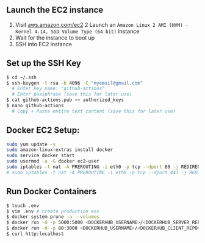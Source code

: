 ## Launch the EC2 instance

1.  Visit [aws.amazon.com/ec2](https://aws.amazon.com/ec2/)
    2 Launch an `Amazon Linux 2 AMI (HVM) - Kernel 4.14, SSD Volume Type (64 bit)` instance
2.  Wait for the instance to boot up
3.  SSH into EC2 instance

## Set up the SSH Key

```sh
$ cd ~/.ssh
$ ssh-keygen -t rsa -b 4096 -C "myemail@gmail.com"
  # Enter key name: "github-actions"
  # Enter passphrase (save this for later use)
$ cat github-actions.pub >> authorized_keys
$ nano github-actions
  # Copy + Paste entire text content (save this for later use)
```

## Docker EC2 Setup:

```sh
sudo yum update -y
sudo amazon-linux-extras install docker
sudo service docker start
sudo usermod -a -G docker ec2-user
sudo iptables -t nat -A PREROUTING -i eth0 -p tcp --dport 80 -j REDIRECT --to-port 3000
# sudo iptables -t nat -A PREROUTING -i eth0 -p tcp --dport 443 -j REDIRECT --to-port 3000
```

## Run Docker Containers

```sh
$ touch .env
$ vim .env # create production env
$ docker system prune -a --volumes
$ docker run -d -p 5000:5000 <DOCKERHUB_USERNAME>/<DOCKERHUB_SERVER_REPO>:latest --env-file ./env --name <DOCKERHUB_SERVER_REPO>
$ docker run -d -p 80:3000 <DOCKERHUB_USERNAME>/<DOCKERHUB_CLIENT_REPO>:latest --env-file ./env --name <DOCKERHUB_CLIENT_REPO>
$ curl http:localhost
```

